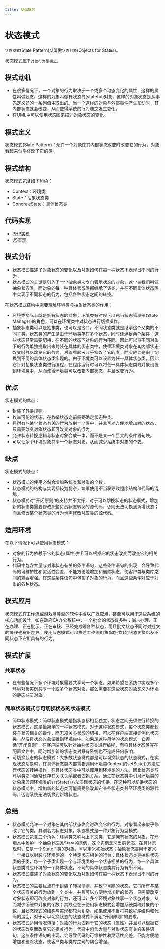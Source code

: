 ```yaml
---
title: 基础概念
---
```


# 状态模式

`状态模式`(State Pattern)又叫做`状态对象`(Objects for States)。

状态模式属于`对象行为型模式`。

## 模式动机

* 在很多情况下，一个对象的行为取决于一个或多个动态变化的属性，这样的属性叫做状态，这样的对象叫做有状态的(stateful)对象，这样的对象状态是从事先定义好的一系列值中取出的。当一个这样的对象与外部事件产生互动时，其内部状态就会改变，从而使得系统的行为随之发生变化。
* 在UML中可以使用状态图来描述对象状态的变化。

## 模式定义

状态模式(State Pattern)：允许一个对象在其内部状态改变时改变它的行为，对象看起来似乎修改了它的类。

## 模式结构

状态模式包含如下角色：

* Context：环境类
* State：抽象状态类
* ConcreteState：具体状态类

## 代码实现

* [PHP实现](./PHP实现.md)
* [JS实现](./JS实现.md)

## 模式分析

* 状态模式描述了对象状态的变化以及对象如何在每一种状态下表现出不同的行为。
* 状态模式的关键是引入了一个抽象类来专门表示状态的对象，这个类我们叫做抽象状态类，而对象的每一种具体状态类都继承了该类，并在不同具体状态类中实现了不同状态的行为，包括各种状态之间的转换。

在状态模式结构中需要理解环境类与抽象状态类的作用：

* 环境类实际上就是拥有状态的对象，环境类有时候可以充当状态管理器(State Manager)的角色，可以在环境类中对状态进行切换操作。
* 抽象状态类可以是抽象类，也可以是接口，不同状态类就是继承这个父类的不同子类，状态类的产生是由于环境类存在多个状态，同时还满足两个条件：这些状态经常需要切换，在不同的状态下对象的行为不同。因此可以将不同对象下的行为单独提取出来封装在具体的状态类中，使得环境类对象在其内部状态改变时可以改变它的行为，对象看起来似乎修改了它的类，而实际上是由于切换到不同的具体状态类实现的。由于环境类可以设置为任一具体状态类，因此它针对抽象状态类进行编程，在程序运行时可以将任一具体状态类的对象设置到环境类中，从而使得环境类可以改变内部状态，并且改变行为。

## 优点

状态模式的优点：

* 封装了转换规则。
* 枚举可能的状态，在枚举状态之前需要确定状态种类。
* 将所有与某个状态有关的行为放到一个类中，并且可以方便地增加新的状态，只需要改变对象状态即可改变对象的行为。
* 允许状态转换逻辑与状态对象合成一体，而不是某一个巨大的条件语句块。
* 可以让多个环境对象共享一个状态对象，从而减少系统中对象的个数。

## 缺点

状态模式的缺点：

* 状态模式的使用必然会增加系统类和对象的个数。
* 状态模式的结构与实现都较为复杂，如果使用不当将导致程序结构和代码的混乱。
* 状态模式对"开闭原则"的支持并不太好，对于可以切换状态的状态模式，增加新的状态类需要修改那些负责状态转换的源代码，否则无法切换到新增状态；而且修改某个状态类的行为也需修改对应类的源代码。

## 适用环境

在以下情况下可以使用状态模式：

* 对象的行为依赖于它的状态(属性)并且可以根据它的状态改变而改变它的相关行为。
* 代码中包含大量与对象状态有关的条件语句，这些条件语句的出现，会导致代码的可维护性和灵活性变差，不能方便地增加和删除状态，使客户类与类库之间的耦合增强。在这些条件语句中包含了对象的行为，而且这些条件对应于对象的各种状态。

## 模式应用

状态模式在工作流或游戏等类型的软件中得以广泛应用，甚至可以用于这些系统的核心功能设计，如在政府OA办公系统中，一个批文的状态有多种：尚未办理、正在办理、正在批示、正在审核、已经完成等各种状态，而且批文状态不同时对批文的操作也有所差异。使用状态模式可以描述工作流对象(如批文)的状态转换以及不同状态下它所具有的行为。

## 模式扩展

### 共享状态

* 在有些情况下多个环境对象需要共享同一个状态，如果希望在系统中实现多个环境对象实例共享一个或多个状态对象，那么需要将这些状态对象定义为环境的静态成员对象。

### 简单状态模式与可切换状态的状态模式

* 简单状态模式：简单状态模式是指状态都相互独立，状态之间无须进行转换的状态模式，这是最简单的一种状态模式。对于这种状态模式，每个状态类都封装与状态相关的操作，而无须关心状态的切换，可以在客户端直接实例化状态类，然后将状态对象设置到环境类中。如果是这种简单的状态模式，它遵循"开闭原则"，在客户端可以针对抽象状态类进行编程，而将具体状态类写在配置文件中，同时增加新的状态类对原有系统也不造成任何影响。
* 可切换状态的状态模式：大多数状态模式都是可以切换状态的状态模式，在实现状态切换时，在具体状态类内部需要调用环境类Context的setState()方法进行状态的转换操作，在具体状态类中可以调用到环境类的方法，因此状态类与环境类之间通常还存在关联关系或者依赖关系。通过在状态类中引用环境类的对象来回调环境类的setState()方法实现状态的切换。在这种可以切换状态的状态模式中，增加新的状态类可能需要修改其它某些状态类甚至环境类的源代码，否则系统无法切换到新增状态。

## 总结

- 状态模式允许一个对象在其内部状态改变时改变它的行为，对象看起来似乎修改了它的类。其别名为状态对象，状态模式是一种对象行为型模式。
- 状态模式包含三个角色：环境类又称为上下文类，它是拥有状态的对象，在环境类中维护一个抽象状态类State的实例，这个实例定义当前状态，在具体实现时，它是一个State子类的对象，可以定义初始状态；抽象状态类用于定义一个接口以封装与环境类的一个特定状态相关的行为；具体状态类是抽象状态类的子类，每一个子类实现一个与环境类的一个状态相关的行为，每一个具体状态类对应环境的一个具体状态，不同的具体状态类其行为有所不同。
- 状态模式描述了对象状态的变化以及对象如何在每一种状态下表现出不同的行为。
- 状态模式的主要优点在于封装了转换规则，并枚举可能的状态，它将所有与某个状态有关的行为放到一个类中，并且可以方便地增加新的状态，只需要改变对象状态即可改变对象的行为，还可以让多个环境对象共享一个状态对象，从而减少系统中对象的个数；其缺点在于使用状态模式会增加系统类和对象的个数，且状态模式的结构与实现都较为复杂，如果使用不当将导致程序结构和代码的混乱，对于可以切换状态的状态模式不满足“开闭原则”的要求。
- 状态模式适用情况包括：对象的行为依赖于它的状态（属性）并且可以根据它的状态改变而改变它的相关行为；代码中包含大量与对象状态有关的条件语句，这些条件语句的出现，会导致代码的可维护性和灵活性变差，不能方便地增加和删除状态，使客户类与类库之间的耦合增强。